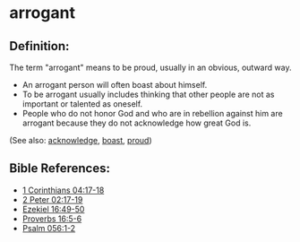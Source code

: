 # arrogant #

## Definition: ##

The term "arrogant" means to be proud, usually in an obvious, outward way.

* An arrogant person will often boast about himself.
* To be arrogant usually includes thinking that other people are not as important or talented as oneself.
* People who do not honor God and who are in rebellion against him are arrogant because they do not acknowledge how great God is.

(See also: [acknowledge](../other/acknowledge.md), [boast](../other/boast.md), [proud](../other/proud.md))

## Bible References: ##

* [1 Corinthians 04:17-18](https://door43.org/en/bible/notes/1co/04/17)
* [2 Peter 02:17-19](https://door43.org/en/bible/notes/2pe/02/17)
* [Ezekiel 16:49-50](https://door43.org/en/bible/notes/ezk/16/49)
* [Proverbs 16:5-6](https://door43.org/en/bible/notes/pro/16/05)
* [Psalm 056:1-2](https://door43.org/en/bible/notes/psa/056/001)

